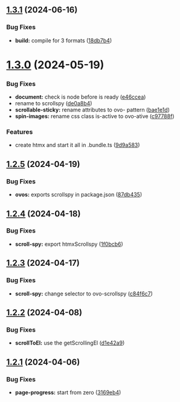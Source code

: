 ## [1.3.1](https://github.com/jomarcardoso/ovos/compare/v1.3.0...v1.3.1) (2024-06-16)


### Bug Fixes

* **build:** compile for 3 formats ([18db7b4](https://github.com/jomarcardoso/ovos/commit/18db7b441d1e62bed3ed2a6c1efc02021ed57e75))

# [1.3.0](https://github.com/jomarcardoso/ovos/compare/v1.2.5...v1.3.0) (2024-05-19)


### Bug Fixes

* **document:** check is node before is ready ([e46ccea](https://github.com/jomarcardoso/ovos/commit/e46cceaf35a80fa1b30f54b61e97ec44aac26fc2))
* rename to scrollspy ([de0a8b4](https://github.com/jomarcardoso/ovos/commit/de0a8b4edfedeab7e645a09fe2feb977e0981b8c))
* **scrollable-sticky:** rename attributes to ovo- pattern ([bae1e1d](https://github.com/jomarcardoso/ovos/commit/bae1e1d8e8f981bd057ee91ed4d53ec4ccf8afa4))
* **spin-images:** rename css class is-active to ovo-ative ([c97788f](https://github.com/jomarcardoso/ovos/commit/c97788f2c8156f8b582ce17e1cd3de52524b4912))


### Features

* create htmx and start it all in .bundle.ts ([9d9a583](https://github.com/jomarcardoso/ovos/commit/9d9a583ed90389a3d15ecc08e6d3753b7ec8342c))

## [1.2.5](https://github.com/jomarcardoso/ovos/compare/v1.2.4...v1.2.5) (2024-04-19)


### Bug Fixes

* **ovos:** exports scrollspy in package.json ([87db435](https://github.com/jomarcardoso/ovos/commit/87db435ce985d75ccdf0b7db4fdae221645bfc4e))

## [1.2.4](https://github.com/jomarcardoso/ovos/compare/v1.2.3...v1.2.4) (2024-04-18)


### Bug Fixes

* **scroll-spy:** export htmxScrollspy ([1f0bcb6](https://github.com/jomarcardoso/ovos/commit/1f0bcb6161257570064b689f50b1b3836b878800))

## [1.2.3](https://github.com/jomarcardoso/ovos/compare/v1.2.2...v1.2.3) (2024-04-17)


### Bug Fixes

* **scroll-spy:** change selector to ovo-scrollspy ([c84f6c7](https://github.com/jomarcardoso/ovos/commit/c84f6c70451325f3441042f713c50dc93fa67330))

## [1.2.2](https://github.com/jomarcardoso/ovos/compare/v1.2.1...v1.2.2) (2024-04-08)


### Bug Fixes

* **scrollToEl:** use the getScrollingEl ([d1e42a9](https://github.com/jomarcardoso/ovos/commit/d1e42a9a6fd581d595ed97175d9e0bd604829b25))

## [1.2.1](https://github.com/jomarcardoso/ovos/compare/v1.2.0...v1.2.1) (2024-04-06)


### Bug Fixes

* **page-progress:** start from zero ([3169eb4](https://github.com/jomarcardoso/ovos/commit/3169eb46d0adfbeec562762b1f88c64a105c7ba8))

